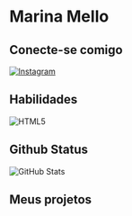 # Marina Mello

## Conecte-se comigo
[![Instagram](https://img.shields.io/badge/Instagram-ec63a1?style=for-the-badge&logo=instagram)](https://www.instagram.com/geminisgroove_/)
## Habilidades
![HTML5](https://img.shields.io/badge/HTML5-ec63a1?style=for-the-badge&logo=html5)
## Github Status
![GitHub Stats](https://github-readme-stats.vercel.app/api?username=marinamelllo&theme=transparent&bg_color=ec63a1&border_color=fff&show_icons=true&icon_color=fff&title_color=fff&text_color=FFF)
## Meus projetos